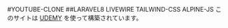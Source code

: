 #YOUTUBE-CLONE
##LARAVEL8 LIVEWIRE TAILWIND-CSS ALPINE-JS
このサイトは [UDEMY](https://www.udemy.com/course/building-youtube-clone-using-laravel-and-livewire/) を使って構築されています。
